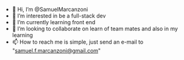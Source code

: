 - 👋 Hi, I’m @SamuelMarcanzoni
- 👀 I’m interested in  be a  full-stack dev
- 🌱 I’m currently learning  front end
- 💞️ I’m looking to collaborate on  learn of team mates and also in my learning
- 📫 How to reach me  is simple, just send an e-mail to "samuel.f.marcanzoni@gmail.com"

<!---
SamuelMarcanzoni/SamuelMarcanzoni is a ✨ special ✨ repository because its `README.md` (this file) appears on your GitHub profile.
You can click the Preview link to take a look at your changes.
--->
